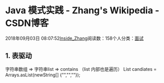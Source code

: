 
# Java 模式实践 - Zhang's Wikipedia - CSDN博客


2018年09月03日 08:07:52[Inside_Zhang](https://me.csdn.net/lanchunhui)阅读数：158个人分类：[面试](https://blog.csdn.net/lanchunhui/article/category/7702284)



## 1. 表驱动
字符串数组 ⇒ 字符串list ⇒ contains （list 内部也是遍历）
List<String> candiates = Arrays.asList(newString[] {"","",""});

